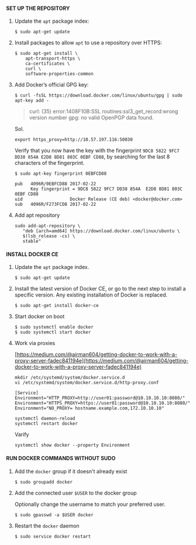 
#### SET UP THE REPOSITORY

1.  Update the  `apt`  package index:
    
    ```
    $ sudo apt-get update
    ```
    
2.  Install packages to allow  `apt`  to use a repository over HTTPS:
    
    ```
    $ sudo apt-get install \
        apt-transport-https \
        ca-certificates \
        curl \
        software-properties-common
    ```
    
3.  Add Docker’s official GPG key:
    
    ```
    $ curl -fsSL https://download.docker.com/linux/ubuntu/gpg | sudo apt-key add -
    ```

	> curl: (35) error:1408F10B:SSL routines:ssl3_get_record:wrong version number
gpg: no valid OpenPGP data found.

	Sol.
	```
	export https_proxy=http://10.57.197.116:50030
	```
    
    Verify that you now have the key with the fingerprint  `9DC8 5822 9FC7 DD38 854A E2D8 8D81 803C 0EBF CD88`, by searching for the last 8 characters of the fingerprint.
    
    ```
    $ sudo apt-key fingerprint 0EBFCD88
    
    pub   4096R/0EBFCD88 2017-02-22
          Key fingerprint = 9DC8 5822 9FC7 DD38 854A  E2D8 8D81 803C 0EBF CD88
    uid                  Docker Release (CE deb) <docker@docker.com>
    sub   4096R/F273FCD8 2017-02-22
    ```

4. Add apt repository

    ```
    sudo add-apt-repository \
       "deb [arch=amd64] https://download.docker.com/linux/ubuntu \
       $(lsb_release -cs) \
       stable"
    ```

#### INSTALL DOCKER CE

1.  Update the  `apt`  package index.

    ```
    $ sudo apt-get update
    ```
    
2.  Install the latest version of Docker CE, or go to the next step to install a specific version. Any existing installation of Docker is replaced.
    
    ```
    $ sudo apt-get install docker-ce
    ```

3. Start docker on boot

    ```
    $ sudo systemctl enable docker
    $ sudo systemctl start docker
    ```

4. Work via proxies

	[https://medium.com/@airman604/getting-docker-to-work-with-a-proxy-server-fadec841194e](https://medium.com/@airman604/getting-docker-to-work-with-a-proxy-server-fadec841194e)
		
	```
	mkdir /etc/systemd/system/docker.service.d
	vi /etc/systemd/system/docker.service.d/http-proxy.conf
	```

	```
	[Service]
	Environment="HTTP_PROXY=http://user01:password@10.10.10.10:8080/"
	Environment="HTTPS_PROXY=https://user01:password@10.10.10.10:8080/"
	Environment="NO_PROXY= hostname.example.com,172.10.10.10"
	```

	```
	systemctl daemon-reload
	systemctl restart docker
	```

	Varify
	```
	systemctl show docker --property Environment
	```

#### RUN DOCKER COMMANDS WITHOUT SUDO

1. Add the `docker` group if it doesn't already exist

    ```
    $ sudo groupadd docker
    ```

2. Add the connected user `$USER` to the docker group
    
    Optionally change the username to match your preferred user.

    ```
    $ sudo gpasswd -a $USER docker
    ```

3. Restart the `docker` daemon

    ```
    $ sudo service docker restart
    ```
<!--stackedit_data:
eyJoaXN0b3J5IjpbLTYxMTYxNzc3OSwtNjM5NzYzODE5LDIwND
I1NjAzOTMsLTE5ODE0MDEyOTRdfQ==
-->
